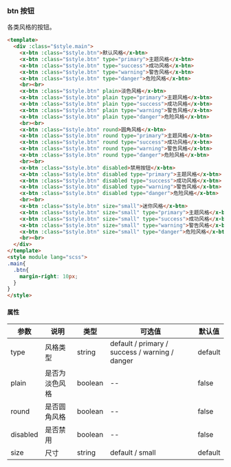 ### btn 按钮
各类风格的按钮。

```html
<template>
  <div :class="$style.main">
    <x-btn :class="$style.btn">默认风格</x-btn>
    <x-btn :class="$style.btn" type="primary">主题风格</x-btn>
    <x-btn :class="$style.btn" type="success">成功风格</x-btn>
    <x-btn :class="$style.btn" type="warning">警告风格</x-btn>
    <x-btn :class="$style.btn" type="danger">危险风格</x-btn>
    <br><br>
    <x-btn :class="$style.btn" plain>淡色风格</x-btn>
    <x-btn :class="$style.btn" plain type="primary">主题风格</x-btn>
    <x-btn :class="$style.btn" plain type="success">成功风格</x-btn>
    <x-btn :class="$style.btn" plain type="warning">警告风格</x-btn>
    <x-btn :class="$style.btn" plain type="danger">危险风格</x-btn>
    <br><br>
    <x-btn :class="$style.btn" round>圆角风格</x-btn>
    <x-btn :class="$style.btn" round type="primary">主题风格</x-btn>
    <x-btn :class="$style.btn" round type="success">成功风格</x-btn>
    <x-btn :class="$style.btn" round type="warning">警告风格</x-btn>
    <x-btn :class="$style.btn" round type="danger">危险风格</x-btn>
    <br><br>
    <x-btn :class="$style.btn" disabled>禁用按钮</x-btn>
    <x-btn :class="$style.btn" disabled type="primary">主题风格</x-btn>
    <x-btn :class="$style.btn" disabled type="success">成功风格</x-btn>
    <x-btn :class="$style.btn" disabled type="warning">警告风格</x-btn>
    <x-btn :class="$style.btn" disabled type="danger">危险风格</x-btn>
    <br><br>
    <x-btn :class="$style.btn" size="small">迷你风格</x-btn>
    <x-btn :class="$style.btn" size="small" type="primary">主题风格</x-btn>
    <x-btn :class="$style.btn" size="small" type="success">成功风格</x-btn>
    <x-btn :class="$style.btn" size="small" type="warning">警告风格</x-btn>
    <x-btn :class="$style.btn" size="small" type="danger">危险风格</x-btn>
    <br><br>
  </div>
</template>
<style module lang="scss">
.main{
  .btn{
    margin-right: 10px;
  }
}
</style>
```
#### 属性
| 参数      | 说明    | 类型      | 可选值       | 默认值   |
|---------- |-------- |---------- |-------------  |-------- |
| type     | 风格类型   | string  |   default / primary / success / warning / danger |    default     |
| plain     | 是否为淡色风格   | boolean  |   --  |    false     |
| round     | 是否圆角风格   | boolean  |   --  |    false     |
| disabled     | 是否禁用   | boolean  |   --  |    false     |
| size     | 尺寸   | string  |   default / small  |    default     |